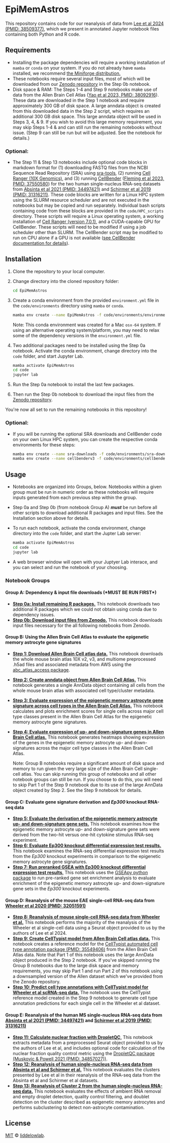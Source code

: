 # EpiMemAstros

This repository contains code for our reanalysis of data from [Lee et al 2024 (PMID: 38509377)](https://pubmed.ncbi.nlm.nih.gov/38509377/), which we present in annotated Jupyter notebook files containing both Python and R code.

## Requirements

- Installing the package dependencies will require a working installation of `mamba` or `conda` on your system. If you do not already have `mamba` installed, we recommend [the Miniforge distribution.](https://github.com/conda-forge/miniforge)
- These notebooks require several input files, most of which will be downloaded from our [Zenodo repository](https://zenodo.org/records/14567478) in the Step 0b notebook.
- Disk space & RAM: The Steps 1-4 and Step 9 notebooks make use of data from the Allen Brain Cell Atlas ([Yao et al 2023, PMID: 38092916](https://pubmed.ncbi.nlm.nih.gov/38092916/])). These data are downloaded in the Step 1 notebook and require approximately 300 GB of disk space. A large anndata object is created from this downloaded data in the Step 2 script, which requires an additional 300 GB disk space. This large anndata object will be used in Steps 3, 4, & 9. If you wish to avoid this large memory requirement, you may skip Steps 1-4 & and can still run the remaining notebooks without issue. (Step 9 can still be run but will be adjusted. See the notebook for details.) 

### Optional:
- The Step 11 & Step 13 notebooks include optional code blocks in markdown format for (1) downloading FASTQ files from the NCBI Sequence Read Repository (SRA) using [sra-tools](https://github.com/ncbi/sra-tools), (2) running [Cell Ranger (10X Genomics)](https://www.10xgenomics.com/support/software/cell-ranger/latest), and (3) running [CellBender](https://github.com/broadinstitute/CellBender) ([Fleming et al 2023, PMID: 37550580](https://pubmed.ncbi.nlm.nih.gov/37550580/)) for the two human single-nucleus RNA-seq datasets from [Absinta et al 2021 (PMID: 34497421)](https://pubmed.ncbi.nlm.nih.gov/34497421/) and [Schirmer et al 2019 (PMID: 31316211)](https://pubmed.ncbi.nlm.nih.gov/31316211/). These code blocks are written for a Linux HPC system using the SLURM resource scheduler and are not executed in the notebooks but may be copied and run separately. Individual bash scripts containing code from these blocks are provided in the `code/HPC_scripts` directory. These scripts will require a Linux operating system, a working installation of [Cell Ranger (version 7.0.1)](https://www.10xgenomics.com/support/software/cell-ranger/latest/release-notes/cr-release-notes#v7-0-1), and a CUDA-capable GPU for CellBender. These scripts will need to be modified if using a job scheduler other than SLURM. The CellBender script may be modified to run on CPU alone if a GPU is not available ([see CellBender documentation for details](https://cellbender.readthedocs.io/en/latest/)).

## Installation

1. Clone the repository to your local computer.
2. Change directory into the cloned repository folder:

   ```sh
   cd EpiMemAstros
   ```

4. Create a conda environment from the provided `environment.yml` file in the `code/environments` directory using `mamba` or  `conda`.
   
   ```sh
   mamba env create --name EpiMemAstros -f code/environments/environment.yml
   ```

   Note: This conda environment was created for a Mac `osx-64` system. If using an alternative operating system/platform, you may need to relax some of the dependency versions in the `environment.yml` file.

5. Two additional packages need to be installed using the Step 0a notebook. Activate the conda environment, change directory into the `code` folder, and start Jupyter Lab.

   ```sh
   mamba activate EpiMemAstros
   cd code
   jupyter lab
   ```

6. Run the Step 0a notebook to install the last few packages.
7. Then run the Step 0b notebook to download the input files from the [Zenodo repository](https://zenodo.org/records/14567478).

You're now all set to run the remaining notebooks in this repository!

### Optional:
- If you will be running the optional SRA downloads and CellBender code on your own Linux HPC system, you can create the respective conda environments for these steps:

   ```sh
   mamba env create --name sra-downloads -f code/environments/sra-downloads.yml
   mamba env create --name cellbenderv3 -f code/environments/cellbenderv3.yml
   ```

## Usage

- Notebooks are organized into Groups, below. Notebooks within a given group must be run in numeric order as these notebooks will require inputs generated from each previous step within the group. 
- Step 0a and Step 0b (from notebook Group A) ***must*** be run before all other scripts to download additional R packages and input files. See the Installation section above for details.
- To run each notebook, activate the conda environment, change directory into the `code` folder, and start the Jupter Lab server:
  
   ```sh
   mamba activate EpiMemAstros
   cd code
   jupyter lab
   ```
   
- A web browser window will open with your Juptyer Lab interace, and you can select and run the notebook of your choosing.

### Notebook Groups

#### Group A: Dependency & input file downloads (\*MUST BE RUN FIRST\*)
- [**Step 0a: Install remaining R packages.**](https://nbviewer.org/github/michael-r-odea/EpiMemAstros/blob/main/code/0a_install_remaining_R_packages.ipynb?flush_cache=true) This notebook downloads two additional R packages which we could not obtain using conda due to dependency issues.
- [**Step 0b: Download input files from Zenodo.**](https://nbviewer.org/github/michael-r-odea/EpiMemAstros/blob/main/code/0b_download_input_files_from_zenodo.ipynb?flush_cache=true) This notebook downloads input files necessary for the all following notebooks from Zenodo.

#### Group B: Using the Allen Brain Cell Atlas to evaluate the epigenetic memory astrocyte gene signatures
- [**Step 1: Download Allen Brain Cell atlas data.**](https://nbviewer.org/github/michael-r-odea/EpiMemAstros/blob/main/code/1__download_abc_atlas.ipynb?flush_cache=true) This notebook downloads the whole mouse brain atlas 10X v2, v3, and multiome preprocessed .h5ad files and associated metadata from AWS using the [abc_atlas_access package](https://github.com/AllenInstitute/abc_atlas_access).
- [**Step 2: Create anndata object from Allen Brain Cell Atlas.**](https://nbviewer.org/github/michael-r-odea/EpiMemAstros/blob/main/code/2__create_abc_atlas_object.ipynb?flush_cache=true) This notebook generates a single AnnData object containing all cells from the whole mouse brain atlas with associated cell type/cluster metadata.
- [**Step 3: Evaluate expression of the epigenetic memory astrocyte gene signature across cell types in the Allen Brain Cell Atlas.**](https://nbviewer.org/github/michael-r-odea/EpiMemAstros/blob/main/code/3__score_abc_atlas_enrichment.ipynb?flush_cache=true) This notebook calculates and plots enrichment scores for single cells across major cell type classes present in the Allen Brain Cell Atlas for the epigenetic memory astrocyte gene signatures.
- [**Step 4: Evaluate expression of up- and down-signature genes in Allen Brain Cell atlas.**](https://nbviewer.org/github/michael-r-odea/EpiMemAstros/blob/main/code/4__plot_signatures_across_abc_atlas.ipynb?flush_cache=true) This notebook generates heatmaps showing expression of the genes in the epigenetic memory astrocyte up- and down-signatures across the major cell type classes in the Allen Brain Cell Atlas.

   Note: Group B notebooks require a significant amount of disk space and memory to run given the very large size of the Allen Brain Cell single-cell atlas. You can skip running this group of notebooks and all other notebook groups can still be run. If you choose to do this, you will need to skip Part 1 of the Step 9 notebook due to its use of the large AnnData object created by Step 2. See the Step 9 notebook for details.

#### Group C: Evaluate gene signature derivation and *Ep300* knockout RNA-seq data
- [**Step 5: Evaluate the derivation of the epigenetic memory astrocyte up- and down-signature gene sets.**](https://nbviewer.org/github/michael-r-odea/EpiMemAstros/blob/main/code/5__evaluate_signature_derivation.ipynb?flush_cache=true) This notebook examines how the epigenetic memory astrocyte up- and down-signature gene sets were derived from the two-hit versus one-hit cytokine stimulus RNA-seq experiment.
- [**Step 6: Evaluate Ep300 knockout differential expression test results.**](https://nbviewer.org/github/michael-r-odea/EpiMemAstros/blob/main/code/6__ep300_KOs.ipynb?flush_cache=true) This notebook examines the RNA-seq differential expression test results from the *Ep300* knockout experiments in comparison to the epigenetic memory astrocyte gene signatures.
- [**Step 7: Run preranked GSEA with Ep300 knockout differential expression test results**.](https://nbviewer.org/github/michael-r-odea/EpiMemAstros/blob/main/code/7__ep300_KOs_GSEA.ipynb?flush_cache=true) This notebook uses the [GSEApy python package](https://github.com/zqfang/GSEApy) to run pre-ranked gene set enrichment analysis to evaluate enrichment of the epigenetic memory astrocyte up- and down-signature gene sets in the *Ep300* knockout experiments.

#### Group D: Reanalysis of the mouse EAE single-cell RNA-seq data from [Wheeler et al 2020 (PMID: 32051591)](https://pubmed.ncbi.nlm.nih.gov/32051591/)
- [**Step 8: Reanalysis of mouse single-cell RNA-seq data from Wheeler et al.**](https://nbviewer.org/github/michael-r-odea/EpiMemAstros/blob/main/code/8__mouse_EAE_singlecell_analysis.ipynb?flush_cache=true) This notebook performs the majority of the reanalysis of the Wheeler et al single-cell data using a Seurat object provided to us by the authors of Lee et al 2024.
- [**Step 9: Create CellTypist model from Allen Brain Cell atlas data.**](https://nbviewer.org/github/michael-r-odea/EpiMemAstros/blob/main/code/9__create_abc_atlas_celltypist_model.ipynb?flush_cache=true) This notebook creates a reference model for the [CellTypist automated cell type annotation package (PMID: 35549406)](https://pubmed.ncbi.nlm.nih.gov/35549406/) from the Allen Brain Cell Atlas data. Note that Part 1 of this notebook uses the large AnnData object produced in the Step 2 notebook. If you've skipped running the Group B notebooks due to the large disk space and memory requirements, you may skip Part 1 and run Part 2 of this notebook using a downsampled version of the Allen dataset which we've provided from the Zenodo repository.
- [**Step 10: Predict cell type annotations with CellTypist model for Wheeler et al scRNA-seq data.**](https://nbviewer.org/github/michael-r-odea/EpiMemAstros/blob/main/code/10__abc_atlas_celltypist_predictions.ipynb?flush_cache=true) The notebook uses the CellTypist reference model created in the Step 9 notebook to generate cell type annotation predictions for each single cell in the Wheeler et al dataset.

#### Group E: Reanalysis of the human MS single-nucleus RNA-seq data from [Absinta et al 2021 (PMID: 34497421)](https://pubmed.ncbi.nlm.nih.gov/34497421/) and [Schirmer et al 2019 (PMID: 31316211)](https://pubmed.ncbi.nlm.nih.gov/31316211/)
- [**Step 11: Calculate nuclear fraction with DropletQC**.](https://nbviewer.org/github/michael-r-odea/EpiMemAstros/blob/main/code/11_nuclear_fraction_calculation_human_MS_snRNAseq.ipynb?flush_cache=true) This notebook extracts metadata from a preprocessed Seurat object provided to us by the authors of Lee et al, and includes optional code for calculation of the nuclear fraction quality control metric using the [DropletQC package (Muskovic & Powell 2021 (PMID: 34857027))](https://pubmed.ncbi.nlm.nih.gov/34857027/).
- [**Step 12: Reanalysis of human single-nucleus RNA-seq data from Absinta et al and Schirmer et al.**](https://nbviewer.org/github/michael-r-odea/EpiMemAstros/blob/main/code/12__human_MS_singlecell_analysis.ipynb?flush_cache=true) This notebook evaluates the clusters presented by Lee et al in their reanalysis of the RNA-seq data from the Absinta et al and Schirmer et al datasets.
- [**Step 13: Reanalysis of Cluster 2 from the human single-nucleus RNA-seq data.**](https://nbviewer.org/github/michael-r-odea/EpiMemAstros/blob/main/code/13_human_MS_snRNAseq_reanalysis.ipynb?flush_cache=true) This notebook evaluates the effects of ambient RNA removal and empty droplet detection, quality control filtering, and doublet detection on the cluster described as epigenetic memory astrocytes and performs subclustering to detect non-astrocyte contamination.


## License

[MIT](LICENSE) © [liddelowlab](https://github.com/liddelowlab).
